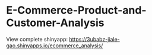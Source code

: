 # E-Commerce-Product-and-Customer-Analysis
View complete shinyapp: https://3ubabz-jiale-gao.shinyapps.io/ecommerce_analysis/
